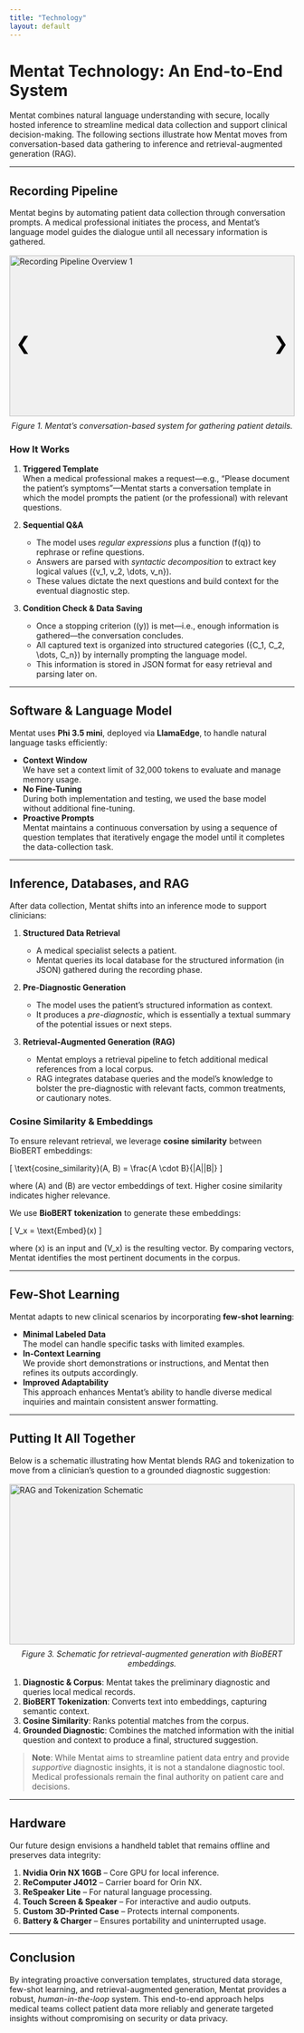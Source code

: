 ```yaml
---
title: "Technology"
layout: default
---
```


# Mentat Technology: An End-to-End System

Mentat combines natural language understanding with secure, locally hosted inference to streamline medical data collection and support clinical decision-making. The following sections illustrate how Mentat moves from conversation-based data gathering to inference and retrieval-augmented generation (RAG).

---

## Recording Pipeline

Mentat begins by automating patient data collection through conversation prompts. A medical professional initiates the process, and Mentat’s language model guides the dialogue until all necessary information is gathered.

<!-- CAROUSEL START -->
<div class="carousel-container" style="max-width: 800px; margin: 1rem auto; position: relative;">
  
  <!-- Slides -->
  <div class="carousel-slide" style="display: block;">
    <div style="width: 100%; aspect-ratio: 16/9; overflow: hidden; position: relative; background: #f0f0f0;">
      <img src="/mentat/assets/images/pipeline_1.png" 
           alt="Recording Pipeline Overview 1" 
           style="width: 100%; height: 100%; object-fit: cover; position: absolute;">
    </div>
    <p style="text-align: center; font-style: italic; margin-top: 0.5rem;">
      Figure 1. Mentat’s conversation-based system for gathering patient details.
    </p>
  </div>
  
  <div class="carousel-slide" style="display: none;">
    <div style="width: 100%; aspect-ratio: 16/9; overflow: hidden; position: relative; background: #f0f0f0;">
      <img src="/mentat/assets/images/pipeline_2.png" 
           alt="Recording Pipeline Overview 2" 
           style="width: 100%; height: 100%; object-fit: cover; position: absolute;">
    </div>
    <p style="text-align: center; font-style: italic; margin-top: 0.5rem;">
      Figure 2. Iterative question prompting and template-based dialogue flow.
    </p>
  </div>
  
  <!-- Arrow Buttons -->
  <button class="carousel-prev" 
          style="position: absolute; top: 50%; left: 5px; transform: translateY(-50%); font-size: 2rem; background: transparent; border: none; cursor: pointer;">
    &#10094;
  </button>
  <button class="carousel-next" 
          style="position: absolute; top: 50%; right: 5px; transform: translateY(-50%); font-size: 2rem; background: transparent; border: none; cursor: pointer;">
    &#10095;
  </button>
</div>

<!-- Inline JavaScript for Carousel -->
<script>
  (function() {
    const slides = document.querySelectorAll('.carousel-slide');
    let currentIndex = 0;

    const prevButton = document.querySelector('.carousel-prev');
    const nextButton = document.querySelector('.carousel-next');

    function showSlide(index) {
      slides.forEach((slide, i) => {
        slide.style.display = (i === index) ? 'block' : 'none';
      });
    }

    prevButton.addEventListener('click', () => {
      currentIndex = (currentIndex === 0) ? slides.length - 1 : currentIndex - 1;
      showSlide(currentIndex);
    });

    nextButton.addEventListener('click', () => {
      currentIndex = (currentIndex === slides.length - 1) ? 0 : currentIndex + 1;
      showSlide(currentIndex);
    });
  })();
</script>
<!-- CAROUSEL END -->

### How It Works

1. **Triggered Template**  
   When a medical professional makes a request—e.g., “Please document the patient’s symptoms”—Mentat starts a conversation template in which the model prompts the patient (or the professional) with relevant questions.

2. **Sequential Q&A**  
   - The model uses *regular expressions* plus a function \(f(q)\) to rephrase or refine questions.  
   - Answers are parsed with *syntactic decomposition* to extract key logical values \(\{v_1, v_2, \dots, v_n\}\).  
   - These values dictate the next questions and build context for the eventual diagnostic step.

3. **Condition Check & Data Saving**  
   - Once a stopping criterion \((y)\) is met—i.e., enough information is gathered—the conversation concludes.  
   - All captured text is organized into structured categories \(\{C_1, C_2, \dots, C_n\}\) by internally prompting the language model.  
   - This information is stored in JSON format for easy retrieval and parsing later on.

---

## Software & Language Model

Mentat uses **Phi 3.5 mini**, deployed via **LlamaEdge**, to handle natural language tasks efficiently:

- **Context Window**  
  We have set a context limit of 32,000 tokens to evaluate and manage memory usage.  
- **No Fine-Tuning**  
  During both implementation and testing, we used the base model without additional fine-tuning.  
- **Proactive Prompts**  
  Mentat maintains a continuous conversation by using a sequence of question templates that iteratively engage the model until it completes the data-collection task.

---

## Inference, Databases, and RAG

After data collection, Mentat shifts into an inference mode to support clinicians:

1. **Structured Data Retrieval**  
   - A medical specialist selects a patient.  
   - Mentat queries its local database for the structured information (in JSON) gathered during the recording phase.

2. **Pre-Diagnostic Generation**  
   - The model uses the patient’s structured information as context.  
   - It produces a *pre-diagnostic*, which is essentially a textual summary of the potential issues or next steps.

3. **Retrieval-Augmented Generation (RAG)**  
   - Mentat employs a retrieval pipeline to fetch additional medical references from a local corpus.  
   - RAG integrates database queries and the model’s knowledge to bolster the pre-diagnostic with relevant facts, common treatments, or cautionary notes.

### Cosine Similarity & Embeddings

To ensure relevant retrieval, we leverage **cosine similarity** between BioBERT embeddings:

\[
\text{cosine\_similarity}(A, B) = \frac{A \cdot B}{\|A\|\|B\|}
\]

where \(A\) and \(B\) are vector embeddings of text. Higher cosine similarity indicates higher relevance.

We use **BioBERT tokenization** to generate these embeddings:

\[
V_x = \text{Embed}(x)
\]

where \(x\) is an input and \(V_x\) is the resulting vector. By comparing vectors, Mentat identifies the most pertinent documents in the corpus.

---

## Few-Shot Learning

Mentat adapts to new clinical scenarios by incorporating **few-shot learning**:

- **Minimal Labeled Data**  
  The model can handle specific tasks with limited examples.  
- **In-Context Learning**  
  We provide short demonstrations or instructions, and Mentat then refines its outputs accordingly.  
- **Improved Adaptability**  
  This approach enhances Mentat’s ability to handle diverse medical inquiries and maintain consistent answer formatting.

---

## Putting It All Together

Below is a schematic illustrating how Mentat blends RAG and tokenization to move from a clinician’s question to a grounded diagnostic suggestion:

<div style="max-width: 800px; margin: 1rem auto;">
  <div style="width: 100%; aspect-ratio: 16/9; position: relative; background: #f0f0f0;">
    <img src="/mentat/assets/images/rag_tokenization_schematic.png" 
         alt="RAG and Tokenization Schematic" 
         style="width: 100%; height: 100%; object-fit: contain; position: absolute;">
  </div>
  <p style="text-align: center; font-style: italic; margin-top: 0.5rem;">
    Figure 3. Schematic for retrieval-augmented generation with BioBERT embeddings.
  </p>
</div>

1. **Diagnostic & Corpus**: Mentat takes the preliminary diagnostic and queries local medical records.  
2. **BioBERT Tokenization**: Converts text into embeddings, capturing semantic context.  
3. **Cosine Similarity**: Ranks potential matches from the corpus.  
4. **Grounded Diagnostic**: Combines the matched information with the initial question and context to produce a final, structured suggestion.

> **Note**: While Mentat aims to streamline patient data entry and provide *supportive* diagnostic insights, it is not a standalone diagnostic tool. Medical professionals remain the final authority on patient care and decisions.

---

## Hardware

Our future design envisions a handheld tablet that remains offline and preserves data integrity:

1. **Nvidia Orin NX 16GB** – Core GPU for local inference.  
2. **ReComputer J4012** – Carrier board for Orin NX.  
3. **ReSpeaker Lite** – For natural language processing.  
4. **Touch Screen & Speaker** – For interactive and audio outputs.  
5. **Custom 3D-Printed Case** – Protects internal components.  
6. **Battery & Charger** – Ensures portability and uninterrupted usage.

---

## Conclusion

By integrating proactive conversation templates, structured data storage, few-shot learning, and retrieval-augmented generation, Mentat provides a robust, *human-in-the-loop* system. This end-to-end approach helps medical teams collect patient data more reliably and generate targeted insights without compromising on security or data privacy.
